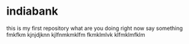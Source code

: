 # indiabank
this is my first repository
what
are 
you
doing 
right now
say something
fmkfkm
kjnjdjknn
 kjlfnmkmklfm
 fkmklmlvk
  klfmklmfklm
  
